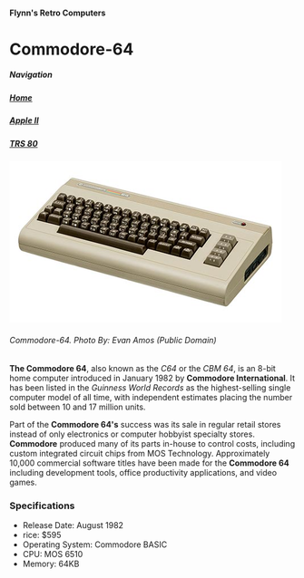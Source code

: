 <!--<!DOCTYPE html>
<html>

<head>
		<meta charset=“utf-8”>
		<title>Apple Macintosh</title>
<!--The title is the text on top the window or tab -->
</head> 

<body>
<h4>Flynn's Retro Computers</h4>
<h1>Commodore-64</h1>

<h5>Navigation</h5>
<h5><a href="index.md">Home</a></h5>
<h5><a href="apple-ii(2).md">Apple II</a></h5>
<h5><a href="Commodore-64.md"</a></h5>
<h5><a href="TRS-80.md">TRS 80</a></h5>
<!--remember to add link tags to the navigation -->

<img src="commodore-64.jpg" alt="Commodore-64">
<h6>Commodore-64. <em>Photo By: Evan Amos (Public Domain)</em></h6>

<p><strong>The Commodore 64</strong>, also known as the <em>C64</em> or the <em>CBM 64</em>, is an 8-bit home computer introduced in January 1982 by <strong>Commodore International</strong>. It has been listed in the <em>Guinness World Records</em> as the highest-selling single computer model of all time, with independent estimates placing the number sold between 10 and 17 million units.</p>

<p>Part of the <strong>Commodore 64's</strong> success was its sale in regular retail stores instead of only electronics or computer hobbyist specialty stores. <strong>Commodore</strong> produced many of its parts in-house to control costs, including custom integrated circuit chips from MOS Technology. Approximately 10,000 commercial software titles have been made for the <strong>Commodore 64</strong> including development tools, office productivity applications, and video games.</p>


<h3>Specifications</h3>
<ul>
<li>Release Date: August 1982</li>
<li>rice: $595</li>
<li>Operating System: Commodore BASIC</li>
<li>CPU: MOS 6510</li>
<li>Memory: 64KB</li>
</ul>
</body>





